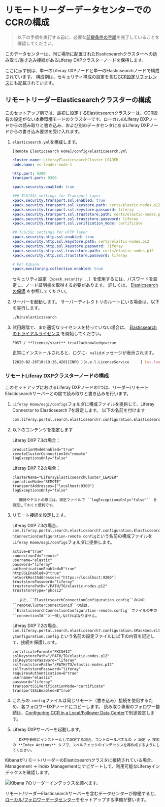 # リモートリーダーデータセンターでのCCRの構成

> 以下の手順を実行する前に、必要な[前提条件の手順](./configuring-an-example-ccr-installation-replicating-between-data-centers.md)を完了していることを確認してください。

このデータセンターは、同じ場所に配置されたElasticsearchクラスターへの読み取り/書き込み接続があるLiferay DXPクラスターノードを保持します。

ここに示す例は、単一のLiferay DXPノードと単一のElasticsearchノードで構成されています。 構成例は、セキュリティ構成の設定を含む[CCR設定リファレンス](./ccr-basic-use-case-config-reference.md)にも記載されています。

<a name="configure-the-remote-leader-elasticsearch-cluster" />

## リモートリーダーElasticsearchクラスターの構成

このセットアップ例では、最初に設定するElasticsearchクラスターは、CCR固有の設定がない本番環境モードのクラスターです。ローカルのLiferay DXPノードからの読み取りと書き込み、および別のデータセンタにあるLiferay DXPノードからの書き込み要求を受け入れます。

1. `elasticsearch.yml`を構成します。

   `[Remote Elasticsearch Home]/config/elasticsearch.yml`

   ```yaml
   cluster.name: LiferayElasticsearchCluster_LEADER
   node.name: es-leader-node-1

   http.port: 9200
   transport.port: 9300

   xpack.security.enabled: true

   ### TLS/SSL settings for Transport layer
   xpack.security.transport.ssl.enabled: true
   xpack.security.transport.ssl.keystore.path: certs/elastic-nodes.p12
   xpack.security.transport.ssl.keystore.password: liferay
   xpack.security.transport.ssl.truststore.path: certs/elastic-nodes.p12
   xpack.security.transport.ssl.truststore.password: liferay
   xpack.security.transport.ssl.verification_mode: certificate

   ## TLS/SSL settings for HTTP layer
   xpack.security.http.ssl.enabled: true
   xpack.security.http.ssl.keystore.path: certs/elastic-nodes.p12
   xpack.security.http.ssl.keystore.password: liferay
   xpack.security.http.ssl.truststore.path: certs/elastic-nodes.p12
   xpack.security.http.ssl.truststore.password: liferay

   # For Kibana
   xpack.monitoring.collection.enabled: true
   ```

   セキュリティ設定（`xpack.security...`）を使用するには、パスワードを設定し、ノード証明書を取得する必要があります。 詳しくは、 [Elasticsearchの保護](../../installing-and-upgrading-a-search-engine/elasticsearch/securing-elasticsearch.md) を参照してください。

1. サーバーを起動します。 サーバーディレクトリのルートにいる場合は、以下を実行します。

      ```bash
      ./bin/elasticssearch
      ```

1. 試用段階で、まだ適切なライセンスを持っていない場合は、 [Elasticsearchのトライアルライセンス](https://www.elastic.co/guide/en/elasticsearch/reference/7.x/start-trial.html) を開始してください。

   ```
   POST / **license/start** trial?acknowledge=true
   ```

   正常にインストールされると、ログに`- valid`メッセージが表示されます。

   ```bash
   [2020-02-26T10:19:36,420][INFO ][o.e.l.LicenseService     ] [es-leader-node-1] license [lf263a315-8da3-41f7-8622-lfd7cc14cae29] mode [trial] - valid
   ```

<a name="configure-the-remote-liferay-dxp-cluster-node" />

### リモートLiferay DXPクラスターノードの構成

このセットアップにおけるLiferay DXPノードの1つは、リーダー/リモートElasticsearchサーバーとの間で読み取りと書き込みを行います。

1. `Liferay Home/osgi/configs`フォルダに構成ファイルを提供して、Liferay Connector to Elasticsearch 7を設定します。 以下の名前を付けます

   ```bash
   com.liferay.portal.search.elasticsearch7.configuration.ElasticsearchConfiguration.config
   ```

1. 以下のコンテンツを指定します


   Liferay DXP 7.3の場合：

   ```properties
   productionModeEnabled="true"
   remoteClusterConnectionId="remote"
   logExceptionsOnly="false"
   ```

   Liferay DXP 7.2の場合：

   ```properties
   clusterName="LiferayElasticsearchCluster_LEADER"
   operationMode="REMOTE"
   transportAddresses=["localhost:9300"]
   logExceptionsOnly="false"
   ```

   ```{tip}
      開発やテストの際には、設定ファイルで ``logExceptionsOnly="false"`` を設定しておくと便利です。 
   ```

1. リモート接続を設定します。

   Liferay DXP 7.3の場合、`com.liferay.portal.search.elasticsearch7.configuration.ElasticsearchConnectionConfiguration-remote.config`という名前の構成ファイルを`Liferay Home/osgi/configs`フォルダに提供します。

   ```properties
   active=B"true"
   connectionId="remote"
   username="elastic"
   password="liferay"
   authenticationEnabled=B"true"
   httpSSLEnabled=B"true"
   networkHostAddresses=["https://localhost:9200"]
   truststorePassword="liferay"
   truststorePath="/PATH/TO/elastic-nodes.p12"
   truststoreType="pkcs12"
   ```

   ```{important}
      また、``ElasticsearchConnectionConfiguration.config``の中の``remoteClusterConnectionId``の値は、``ElasticsearchConnectionConfiguration-remote.config``ファイルの中の``connectionId``と一致しなければなりません。 
   ```

   Liferay DXP 7.2の場合、 `com.liferay.portal.search.elasticsearch7.configuration.XPackSecurityConfiguration.config` という名前の設定ファイルに以下の内容を記述して、接続を保護します。

   ```properties
   certificateFormat="PKCS#12"
   sslKeystorePath="/PATH/TO/elastic-nodes.p12"
   sslKeystorePassword="liferay"
   sslTruststorePath="/PATH/TO/elastic-nodes.p12"
   sslTruststorePassword="liferay"
   requiresAuthentication=B"true"
   username="elastic"
   password="liferay"
   transportSSLVerificationMode="certificate"
   transportSSLEnabled=B"true"
   ```

1. これらの`.config`ファイルは同じリモート（書き込み）接続を使用するため、各フォロワーDXPノードにコピーします。 読み取り専用のフォロワー接続は、[Configuring CCR in a Local/Follower Data Center](./configuring-ccr-in-a-local-follower-data-center.md)で別途設定します。

1. Liferay DXPサーバーを起動します。

   ```{important}
      DXPを新規にインストールして設定する場合、コントロールパネルの > 設定 > 検索 の **Index Actions** タブで、スペルチェックのインデックスを再作成するようにしてください。
   ```

Kibanaがリモート/リーダーのElasticsearchクラスタに接続されている場合、Management &rarr; Index Managementにナビゲートして、利用可能なLiferayインデックスを確認します。

![Kibana 7のリーダーインデックスを調べます。](./configuring-ccr-in-a-remote-leader-data-center/images/01.png)

リモート/リーダーElasticsearchサーバーを含むデータセンターが稼働すると、[ローカル/フォロワーデータセンター](./configuring-ccr-in-a-local-follower-data-center.md)をセットアップする準備が整います。
